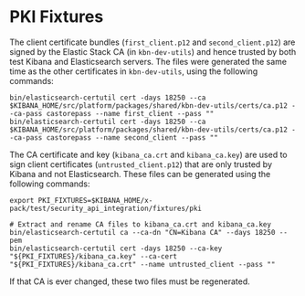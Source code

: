 # PKI Fixtures

The client certificate bundles (`first_client.p12` and `second_client.p12`) are signed by the Elastic Stack CA (in `kbn-dev-utils`)
and hence trusted by both test Kibana and Elasticsearch servers. The files were generated the same time as the other certificates 
in `kbn-dev-utils`, using the following commands:

```
bin/elasticsearch-certutil cert -days 18250 --ca $KIBANA_HOME/src/platform/packages/shared/kbn-dev-utils/certs/ca.p12 --ca-pass castorepass --name first_client --pass ""
bin/elasticsearch-certutil cert -days 18250 --ca $KIBANA_HOME/src/platform/packages/shared/kbn-dev-utils/certs/ca.p12 --ca-pass castorepass --name second_client --pass ""
```

The CA certificate and key (`kibana_ca.crt` and `kibana_ca.key`) are used to sign client certificates (`untrusted_client.p12`) that are only trusted
by Kibana and not Elasticsearch. These files can be generated using the following commands:
```
export PKI_FIXTURES=$KIBANA_HOME/x-pack/test/security_api_integration/fixtures/pki
  
# Extract and rename CA files to kibana_ca.crt and kibana_ca.key
bin/elasticsearch-certutil ca --ca-dn "CN=Kibana CA" --days 18250 --pem
bin/elasticsearch-certutil cert -days 18250 --ca-key "${PKI_FIXTURES}/kibana_ca.key" --ca-cert "${PKI_FIXTURES}/kibana_ca.crt" --name untrusted_client --pass ""
```

If that CA is ever changed, these two files must be regenerated.

